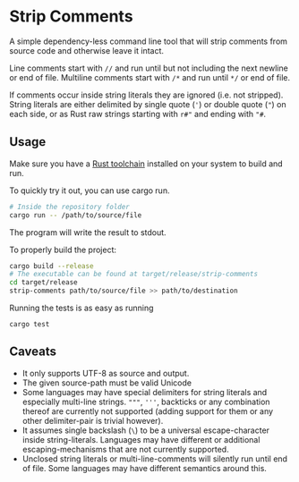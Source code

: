 # Strip Comments

A simple dependency-less command line tool that will strip comments from source code and otherwise leave it intact.

Line comments start with `//` and run until but not including the next newline or end of file.
Multiline comments start with `/*` and run until `*/` or end of file.

If comments occur inside string literals they are ignored (i.e. not stripped).
String literals are either delimited by single quote (`'`) or double quote (`"`) on each side, or as Rust raw strings starting with `r#"` and ending with `"#`. 

## Usage

Make sure you have a [Rust toolchain](https://rustup.rs/) installed on your system to build and run.

To quickly try it out, you can use cargo run.
```sh
# Inside the repository folder
cargo run -- /path/to/source/file
``` 
The program will write the result to stdout.

To properly build the project:
```sh
cargo build --release
# The executable can be found at target/release/strip-comments 
cd target/release
strip-comments path/to/source/file >> path/to/destination
```
Running the tests is as easy as running
```
cargo test
```

## Caveats
- It only supports UTF-8 as source and output. 
- The given source-path must be valid Unicode
- Some languages may have special delimiters for string literals and especially multi-line strings. `"""`, `'''`, backticks or any combination thereof are currently not supported (adding support for them or any other delimiter-pair is trivial however).
- It assumes single backslash (`\`) to be a universal escape-character inside string-literals. Languages may have different or additional escaping-mechanisms that are not currently supported.
- Unclosed string literals or multi-line-comments will silently run until end of file. Some languages may have different semantics around this.




